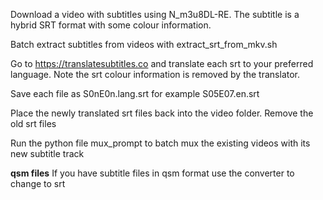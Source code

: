 Download a video with subtitles using N_m3u8DL-RE. The subtitle is a hybrid SRT format with some colour information.

Batch extract subtitles from videos with extract_srt_from_mkv.sh

Go to https://translatesubtitles.co  and translate each srt to your preferred language. Note the srt colour information is removed by the translator.

Save each file as S0nE0n.lang.srt for example S05E07.en.srt

Place the newly translated srt files back into the video folder. Remove the old srt files

Run the python file mux_prompt to batch mux the existing videos with its new subtitle track

**qsm files**
If you have subtitle files in qsm format use the converter to change to srt
